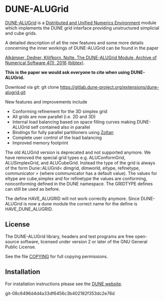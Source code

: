 DUNE-ALUGrid
============

[DUNE-ALUGrid][0] is a [Distributed and Unified Numerics Environment][1]
module which implements the DUNE grid interface
providing unstructured simplicial and cube grids.

A detailed description of all the new features and some more
details concerning the inner workings of DUNE-ALUGrid can be found
in the paper

[Alkämper, Dedner, Klöfkorn, Nolte. The DUNE-ALUGrid Module, Archive of Numerical Software 4(1), 2016][3] [(bibtex)][6].

**This is the paper we would ask everyone to cite when using DUNE-ALUGrid.**

Download via git:
git clone https://gitlab.dune-project.org/extensions/dune-alugrid.git

New features and improvements include

  *  Conforming refinement for the 3D simplex grid
  *  All grids are now parallel (i.e. 2D and 3D)
  *  Internal load balancing based on space filling curves
     making DUNE-ALUGrid self contained also in parallel
  *  Bindings for fully parallel partitioners using [Zoltan][4]
  *  Complete user control of the load balancing
  *  Improved memory footprint

The old ALUGrid version is deprecated and not supported anymore.
We have removed the special grid types e.g. ALUConformGrid, ALUSimplexGrid, and ALUCubeGrid.
Instead the type of the grid is always of the form
Dune::ALUGrid< dimgrid, dimworld, eltype, refinetype, communicator > (where communicator has a default value). The values for eltype are cube,simplex and for refinetype the values are conforming, nonconforming defined in the DUNE namespace.
The GRIDTYPE defines can still be used as before.

The define HAVE_ALUGRID will not work correctly anymore. Since DUNE-ALUGrid is now
a dune module the correct name for the define is HAVE_DUNE_ALUGRID.

License
-------

The DUNE-ALUGrid library, headers and test programs are free open-source software,
licensed under version 2 or later of the GNU General Public License.

See the file [COPYING][5] for full copying permissions.

Installation
------------

For installation instructions please see the [DUNE website][2].

[0]: https://gitlab.dune-project.org/extensions/dune-alugrid
[1]: http://www.dune-project.org
[2]: http://www.dune-project.org/doc/installation
[3]: http://journals.ub.uni-heidelberg.de/index.php/ans/article/view/23252
[4]: http://www.cs.sandia.gov/Zoltan/
[5]: https://gitlab.dune-project.org/extensions/dune-alugrid/blob/master/COPYING
[6]: https://gitlab.dune-project.org/extensions/dune-alugrid/blob/master/doc/dunealugrid.bib


git-08c6496d4d4a33df6456c3b402182f353dc2e76d
